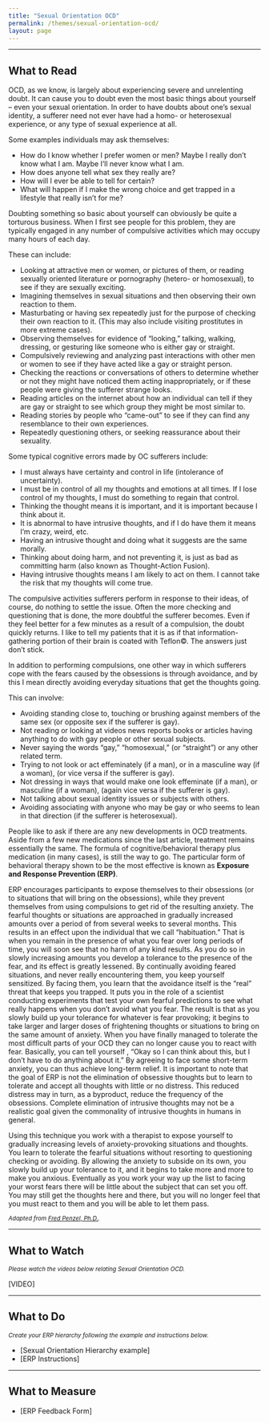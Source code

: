 ```yaml
---
title: "Sexual Orientation OCD"
permalink: /themes/sexual-orientation-ocd/
layout: page
---
```

- - - -
## What to Read
OCD, as we know, is largely about experiencing severe and unrelenting doubt. It can cause you to doubt even the most basic things about yourself – even your sexual orientation.  In order to have doubts about one’s sexual identity, a sufferer need not ever have had a homo- or heterosexual experience, or any type of sexual experience at all.

Some examples individuals may ask themselves:
- How do I know whether I prefer women or men? Maybe I really don’t know what I am. Maybe I’ll never know what I am. 
- How does anyone tell what sex they really are? 
- How will I ever be able to tell for certain? 
- What will happen if I make the wrong choice and get trapped in a lifestyle that really isn’t for me?

Doubting something so basic about yourself can obviously be quite a torturous business. When I first see people for this problem, they are typically engaged in any number of compulsive activities which may occupy many hours of each day.

These can include:
- Looking at attractive men or women, or pictures of them, or reading sexually oriented literature or pornography (hetero- or homosexual), to see if they are sexually exciting.
- Imagining themselves in sexual situations and then observing their own reaction to them.
- Masturbating or having sex repeatedly just for the purpose of checking their own reaction to it. (This may also include visiting prostitutes in more extreme cases).
- Observing themselves for evidence of “looking,” talking, walking, dressing, or gesturing like someone who is either gay or straight.
- Compulsively reviewing and analyzing past interactions with other men or women to see if they have acted like a gay or straight person.
- Checking the reactions or conversations of others to determine whether or not they might have noticed them acting inappropriately, or if these people were giving the sufferer strange looks.
- Reading articles on the internet about how an individual can tell if they are gay or straight to see which group they might be most similar to.
- Reading stories by people who “came-out” to see if they can find any resemblance to their own experiences.
- Repeatedly questioning others, or seeking reassurance about their sexuality.

Some typical cognitive errors made by OC sufferers include:
- I must always have certainty and control in life (intolerance of uncertainty). 
- I must be in control of all my thoughts and emotions at all times. If I lose control of my thoughts, I must do something to regain that control. 
- Thinking the thought means it is important, and it is important because I think about it. 
- It is abnormal to have intrusive thoughts, and if I do have them it means I’m crazy, weird, etc. 
- Having an intrusive thought and doing what it suggests are the same morally. 
- Thinking about doing harm, and not preventing it, is just as bad as committing harm (also known as Thought-Action Fusion). 
- Having intrusive thoughts means I am likely to act on them. I cannot take the risk that my thoughts will come true.

The compulsive activities sufferers perform in response to their ideas, of course, do nothing to settle the issue. Often the more checking and questioning that is done, the more doubtful the sufferer becomes. Even if they feel better for a few minutes as a result of a compulsion, the doubt quickly returns. I like to tell my patients that it is as if that information-gathering portion of their brain is coated with Teflon©. The answers just don’t stick.

In addition to performing compulsions, one other way in which sufferers cope with the fears caused by the obsessions is through avoidance, and by this I mean directly avoiding everyday situations that get the thoughts going.

This can involve:
- Avoiding standing close to, touching or brushing against members of the same sex (or opposite sex if the sufferer is gay). 
- Not reading or looking at videos news reports books or articles having anything to do with gay people or other sexual subjects. 
- Never saying the words “gay,” “homosexual,” (or “straight”) or any other related term. 
- Trying to not look or act effeminately (if a man), or in a masculine way (if a woman), (or vice versa if the sufferer is gay). 
- Not dressing in ways that would make one look effeminate (if a man), or masculine (if a woman), (again vice versa if the sufferer is gay). 
- Not talking about sexual identity issues or subjects with others. 
- Avoiding associating with anyone who may be gay or who seems to lean in that direction (if the sufferer is heterosexual).

People like to ask if there are any new developments in OCD treatments. Aside from a few new medications since the last article, treatment remains essentially the same. The formula of cognitive/behavioral therapy plus medication (in many cases), is still the way to go. The particular form of behavioral therapy shown to be the most effective is known as **Exposure and Response Prevention (ERP)**.

ERP encourages participants to expose themselves to their obsessions (or to situations that will bring on the obsessions), while they prevent themselves from using compulsions to get rid of the resulting anxiety. The fearful thoughts or situations are approached in gradually increased amounts over a period of from several weeks to several months. This results in an effect upon the individual that we call “habituation.” That is when you remain in the presence of what you fear over long periods of time, you will soon see that no harm of any kind results. As you do so in slowly increasing amounts you develop a tolerance to the presence of the fear, and its effect is greatly lessened. By continually avoiding feared situations, and never really encountering them, you keep yourself sensitized. By facing them, you learn that the avoidance itself is the “real” threat that keeps you trapped. It puts you in the role of a scientist conducting experiments that test your own fearful predictions to see what really happens when you don’t avoid what you fear. The result is that as you slowly build up your tolerance for whatever is fear provoking; it begins to take larger and larger doses of frightening thoughts or situations to bring on the same amount of anxiety. When you have finally managed to tolerate the most difficult parts of your OCD they can no longer cause you to react with fear. Basically, you can tell yourself , “Okay so I can think about this, but I don’t have to do anything about it.” By agreeing to face some short-term anxiety, you can thus achieve long-term relief. It is important to note that the goal of ERP is not the elimination of obsessive thoughts but to learn to tolerate and accept all thoughts with little or no distress. This reduced distress may in turn, as a byproduct, reduce the frequency of the obsessions. Complete elimination of intrusive thoughts may not be a realistic goal given the commonality of intrusive thoughts in humans in general.

Using this technique you work with a therapist to expose yourself to gradually increasing levels of anxiety-provoking situations and thoughts. You learn to tolerate the fearful situations without resorting to questioning checking or avoiding. By allowing the anxiety to subside on its own, you slowly build up your tolerance to it, and it begins to take more and more to make you anxious. Eventually as you work your way up the list to facing your worst fears there will be little about the subject that can set you off. You may still get the thoughts here and there, but you will no longer feel that you must react to them and you will be able to let them pass.

<sup>*Adapted from <ins>[Fred Penzel, Ph.D.](https://iocdf.org/expert-opinions/sexual-orientation-obsessions/)</ins>.*</sup>

- - - -

## What to Watch
<sup>*Please watch the videos below relating Sexual Orientation OCD.*</sup>

[VIDEO]

- - - -

## What to Do
<sup>*Create your ERP hierarchy following the example and instructions below.*</sup>

- [Sexual Orientation Hierarchy example]
- [ERP Instructions]

- - - -

## What to Measure
- [ERP Feedback Form]
